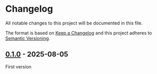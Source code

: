 # Changelog
All notable changes to this project will be documented in this file.

The format is based on [Keep a Changelog](https://keepachangelog.com/) and this
project adheres to [Semantic Versioning](https://semver.org/).

## [0.1.0] - 2025-08-05
First version

[0.1.0]: https://github.com/oscarotero/log2duck/releases/tag/v0.1.0
